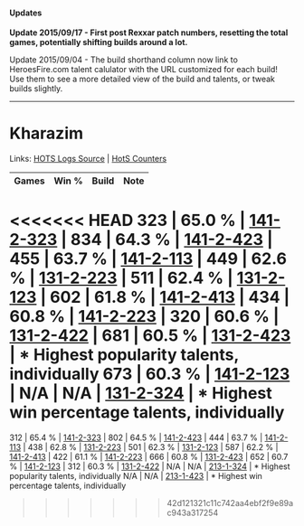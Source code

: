 #### Updates
**Update 2015/09/17 - First post Rexxar patch numbers, resetting the total games, potentially shifting builds around a lot.**

Update 2015/09/04 - The build shorthand column now link to HeroesFire.com talent calulator with the URL customized for each build!  
Use them to see a more detailed view of the build and talents, or tweak builds slightly.

***

# Kharazim

Links: [HOTS Logs Source](https://www.hotslogs.com/Sitewide/HeroDetails?Hero=Kharazim) | [HotS Counters](http://hotscounters.com/#/hero/Kharazim)

Games  | Win %  | Build     | Note
-----  | -----  | -----     | ----
<<<<<<< HEAD
323    | 65.0 % | [141-2-323](http://www.heroesfire.com/hots/talent-calculator/kharazim#hYDZ) | 
834    | 64.3 % | [141-2-423](http://www.heroesfire.com/hots/talent-calculator/kharazim#hYF7) | 
455    | 63.7 % | [141-2-113](http://www.heroesfire.com/hots/talent-calculator/kharazim#hYAH) | 
449    | 62.6 % | [131-2-223](http://www.heroesfire.com/hots/talent-calculator/kharazim#h9nV) | 
511    | 62.4 % | [131-2-123](http://www.heroesfire.com/hots/talent-calculator/kharazim#h9lx) | 
602    | 61.8 % | [141-2-413](http://www.heroesfire.com/hots/talent-calculator/kharazim#hYEz) | 
434    | 60.8 % | [141-2-223](http://www.heroesfire.com/hots/talent-calculator/kharazim#hYB_) | 
320    | 60.6 % | [131-2-422](http://www.heroesfire.com/hots/talent-calculator/kharazim#h9qc) | 
681    | 60.5 % | [131-2-423](http://www.heroesfire.com/hots/talent-calculator/kharazim#h9qd) | * Highest popularity talents, individually
673    | 60.3 % | [141-2-123](http://www.heroesfire.com/hots/talent-calculator/kharazim#hYAR) | 
N/A    | N/A    | [131-2-324](http://www.heroesfire.com/hots/talent-calculator/kharazim#h9p4) | * Highest win percentage talents, individually
=======
312    | 65.4 % | [141-2-323](http://www.heroesfire.com/hots/talent-calculator/kharazim#hYDZ) | 
802    | 64.5 % | [141-2-423](http://www.heroesfire.com/hots/talent-calculator/kharazim#hYF7) | 
444    | 63.7 % | [141-2-113](http://www.heroesfire.com/hots/talent-calculator/kharazim#hYAH) | 
438    | 62.8 % | [131-2-223](http://www.heroesfire.com/hots/talent-calculator/kharazim#h9nV) | 
501    | 62.3 % | [131-2-123](http://www.heroesfire.com/hots/talent-calculator/kharazim#h9lx) | 
587    | 62.2 % | [141-2-413](http://www.heroesfire.com/hots/talent-calculator/kharazim#hYEz) | 
422    | 61.1 % | [141-2-223](http://www.heroesfire.com/hots/talent-calculator/kharazim#hYB_) | 
666    | 60.8 % | [131-2-423](http://www.heroesfire.com/hots/talent-calculator/kharazim#h9qd) | 
652    | 60.7 % | [141-2-123](http://www.heroesfire.com/hots/talent-calculator/kharazim#hYAR) | 
312    | 60.3 % | [131-2-422](http://www.heroesfire.com/hots/talent-calculator/kharazim#h9qc) | 
N/A    | N/A    | [213-1-324](http://www.heroesfire.com/hots/talent-calculator/kharazim#kHly) | * Highest popularity talents, individually
N/A    | N/A    | [213-1-423](http://www.heroesfire.com/hots/talent-calculator/kharazim#kHnV) | * Highest win percentage talents, individually
>>>>>>> 42d121321c11c742aa4ebf2f9e89ac943a317254
